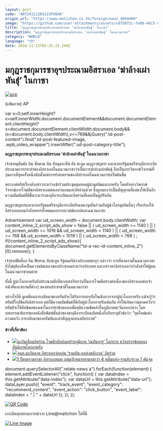 ```yaml
---
layout: post
code: "ART2411120521SPV6HA"
origin_url: "https://www.matichon.co.th/foreign/news_4894400"
image: "https://github.com/user-attachments/assets/c8f5072c-fe08-40c5-9d5d-09ae92f0c2c1"
title: "มกุฎราชกุมารซาอุฯประณามอิสราเอล ‘ฆ่าล้างเผ่าพันธุ์’ ในกาซา"
description: "มกุฎราชกุมารซาอุฯประณามอิสราเอล ‘ฆ่าล้างเผ่าพันธุ์’ ในฉนวนกาซา"
category: "WORLD"
language: "th"
date: 2024-11-12T05:25:23.248Z
---
```


# มกุฎราชกุมารซาอุฯประณามอิสราเอล ‘ฆ่าล้างเผ่าพันธุ์’ ในกาซา

[![](https://www.matichon.co.th/wp-content/uploads/2024/11/scp-728x475.jpg "scp")](https://www.matichon.co.th/wp-content/uploads/2024/11/scp.jpg)

(แฟ้มภาพ) AP

var x=0;self.innerHeight?x=self.innerWidth:document.documentElement&&document.documentElement.clientHeight?x=document.documentElement.clientWidth:document.body&&(x=document.body.clientWidth),x<=768&&jQuery(".td-post-content").find(".td-post-featured-image, .wpb\_video\_wrapper").insertAfter(".ud-post-category-title");

**มกุฎราชกุมารซาอุฯประณามอิสราเอล ‘ฆ่าล้างเผ่าพันธุ์’ ในฉนวนกาซา**

เจ้าชายมุฮัมมัด บิน ซัลมาน บิน อับดุลอะซีซ อัล ซะอูด มกุฎราชกุมาร และนายกรัฐมนตรีซาอุดีอาระเบีย ประณามการกระทำของอิสราเอลในฉนวนกาซาว่าเป็นการฆ่าล้างเผ่าพันธุ์ ถือเป็นการวิพากษ์วิจารณ์ที่รุนแรงที่สุดครั้งหนึ่งนับตั้งแต่การทำสงครามของอิสราเอลในฉนวนกาซาเริ่มต้นขึ้น

พระองค์ตรัสเรื่องดังกล่าวระหว่างเข้าร่วมประชุมสุดยอดผู้นำมุสลิมและอาหรับ โดยยังทรงวิพากษ์วิจารณ์การโจมตีของอิสราเอลต่อเลบานอนและอิหร่านด้วย ซึ่งถูกมองว่าเป็นสัญญานที่แสดงให้เห็นถึงความสัมพันธ์ที่ดีขึ้นระหว่างซาอุอีอาระเบียและอิหร่านที่เคยเป็นคู่ปรับกัน

มกุฎราชกุมารและนายกรัฐมนตรีซาอุดีอาระเบียยังแสดงจุดยืนร่วมกับผู้นำโลกมุสลิมอื่นๆ เรียกร้องให้อิสราเอลถอนกำลังทหารทั้งหมดออกจากเวสต์แบงก์และฉนวนกาซา

Advertisement var ud\_screen\_width = document.body.clientWidth; var content\_inline\_2\_script\_ads\_show = false || ( ud\_screen\_width >= 1140 ) || ( ud\_screen\_width >= 1019 && ud\_screen\_width < 1140 ) || ( ud\_screen\_width >= 768 && ud\_screen\_width < 1019 ) || ( ud\_screen\_width < 768 ) ; if(!content\_inline\_2\_script\_ads\_show){ document.getElementsByClassName("td-a-rec-id-content\_inline\_2")\[0\].remove(); }

เจ้าชายฟัยศ็อล บิน ฟัรฮาน อัลซะอูด รัฐมนตรีต่างประเทศซาอุฯ กล่าวว่า การที่สงครามในฉนวนกาซายังไม่ยุติลงถือเป็นความล้มเหลวของประชาคมระหว่างประเทศ และกล่าวหาอิสราเอลว่ากำลังทำให้ผู้คนในฉนวนกาซาอดตาย

ทั้งนี้ ผู้นำโลกอาหรับยังประณามสิ่งที่พวกเขาเรียกว่าเป็นการโจมตีอย่างต่อเนื่องของอิสราเอลต่อเจ้าหน้าที่และสถานที่ต่างๆ ของสหประชาชาติในฉนวนกาซา

อย่างไรก็ดี ดูเหมือนการกลับมาของทรัมป์จะได้รับการตอบรับในเชิงบวกจากผู้นำโลกอาหรับ แม้จะรู้ว่าทรัมป์ใกล้ชิดกับอิสราเอล แต่ก็มีความสัมพันธ์ที่ดีกับผู้นำโลกอาหรับเช่นกัน ทำให้เกิดความคาดหวังว่าทรัมป์จะใช้อิทธิพลของเขาในการทำข้อตกลงเพื่อยุติความขัดแย้งในภูมิภาคตะวันออกกลาง โดยบทบรรณาธิการของหนังสือพิมพ์ชั้นนำของซาอุดีอาระเบียฉบับหนึ่งถึงกับระบุหัวข้อว่า: “ยุคใหม่แห่งความหวัง การกลับมาของทรัมป์และคำสัญญาแห่งเสถียรภาพ”

#### ข่าวที่เกี่ยวข้อง

*   [![](https://www.matichon.co.th/wp-content/uploads/2024/10/ntp.jpg)มะกันเตือนอิหร่าน โจมตีกลับส่งผลร้ายภูมิภาค ‘เนทันยาฮู’ โลกสวย หวังบรรลุข้อตกลงสันติภาพโลกอาหรับ](https://www.matichon.co.th/foreign/news_4870551)
*   [![](https://www.matichon.co.th/wp-content/uploads/2024/10/me.jpg)จนท.มะกันคาด อิสราเอลจ่อถล่ม ‘ฐานทัพ-แหล่งพลังงาน’ อิหร่าน](https://www.matichon.co.th/foreign/news_4844592)
*   [![](https://www.matichon.co.th/wp-content/uploads/2024/10/gzs.jpg)1 ปีสงครามกาซา อิสราเอลเผย ถล่มเป้าหมายฮามาสกว่า 4 หมื่นแห่ง-ฐานยิงจรวด 1 พันจุด](https://www.matichon.co.th/foreign/news_4832873)

document.querySelectorAll(".relate-news a").forEach(function(element) { element.addEventListener("click", function() { var dataIndex = this.getAttribute("data-index"); var dataUrl = this.getAttribute("data-url"); dataLayer.push({ "event": "track\_event", "event\_category": "recommend\_content", "event\_action": "click\_button", "event\_label": dataIndex + " | " + dataUrl }); }); });

[![QR Code](https://www.matichon.co.th/wp-content/uploads/2023/07/wob1371z.jpg)](https://lin.ee/ht0nDxX)

เกาะติดทุกสถานการณ์จาก Line@matichon ได้ที่นี่

[![Line Image](https://www.matichon.co.th/wp-content/uploads/2023/07/th.png)](https://lin.ee/ht0nDxX)